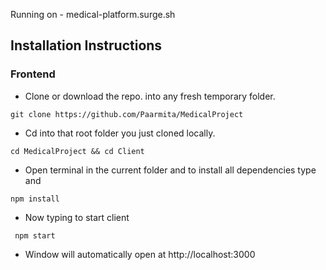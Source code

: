 Running on - medical-platform.surge.sh


## Installation Instructions
### Frontend
* Clone or download the repo. into any fresh temporary folder.
```
git clone https://github.com/Paarmita/MedicalProject
```
* Cd into that root folder you just cloned locally.
```
cd MedicalProject && cd Client
```
* Open terminal in the current folder and to install all dependencies type and 
```
npm install
```
* Now typing to start client 
``` 
 npm start
 ```
 * Window will automatically open at http://localhost:3000

 